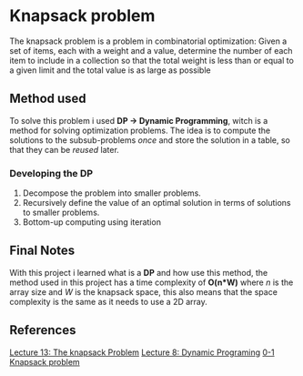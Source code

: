 # Knapsack problem

The knapsack problem is a problem in combinatorial optimization: Given a set of items, each with a
weight and a value, determine the number of each item to include in a collection so that the total
weight is less than or equal to a given limit and the total value is as large as possible

## Method used

To solve this problem i used **DP -> Dynamic Programming**, witch is a method for solving
optimization problems. The idea is to compute the solutions to the subsub-problems *once* and
store the solution in a table, so that they can be *reused* later.

### Developing the **DP**

  1. Decompose the problem into smaller problems.
  2. Recursively define the value of an optimal solution in terms of solutions to smaller problems.
  3. Bottom-up computing using iteration

## Final Notes

With this project i learned what is a **DP** and how use this method, the method used in this
project has a time complexity of **O(n\*W)** where *n* is the array size and *W* is the knapsack
space, this also means that the space complexity is the same as it needs to use a 2D array.

## References

[Lecture 13: The knapsack Problem](http://www.es.ele.tue.nl/education/5MC10/Solutions/knapsack.pdf)
[Lecture 8: Dynamic Programing](http://www.cse.unl.edu/~goddard/Courses/CSCE310J/Lectures/Lecture8-DynamicProgramming.pdf)
[0-1 Knapsack problem](https://www.geeksforgeeks.org/0-1-knapsack-problem-dp-10/)

